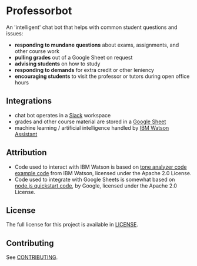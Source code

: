 # Professorbot

An 'intelligent' chat bot that helps with common student questions and issues:

- **responding to mundane questions** about exams, assignments, and other course work
- **pulling grades** out of a Google Sheet on request
- **advising students** on how to study
- **responding to demands** for extra credit or other leniency
- **encouraging students** to visit the professor or tutors during open office hours

## Integrations

- chat bot operates in a [Slack](https://slack.com) workspace
- grades and other course material are stored in a [Google Sheet](https://www.google.com/sheets/about)
- machine learning / artificial intelligence handled by [IBM Watson Assistant](https://www.ibm.com/products/watson-assistant)

## Attribution

- Code used to interact with IBM Watson is based on [tone analyzer code example code](https://github.com/watson-developer-cloud/node-sdk/tree/master/examples/assistant_tone_analyzer_integration) from IBM Watson, licensed under the Apache 2.0 License.
- Code used to integrate with Google Sheets is somewhat based on [node.js quickstart code](https://developers.google.com/sheets/api/quickstart/nodejs), by Google, licensed under the Apache 2.0 License.

## License

The full license for this project is available in [LICENSE](LICENSE).

## Contributing

See [CONTRIBUTING](CONTRIBUTING.md).
